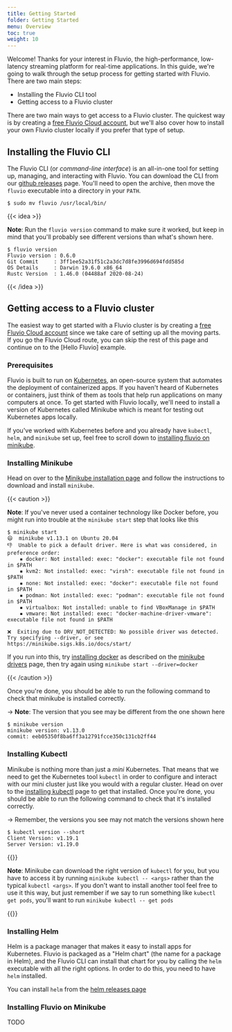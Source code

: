 ```yaml
---
title: Getting Started
folder: Getting Started
menu: Overview
toc: true
weight: 10
---
```


Welcome! Thanks for your interest in Fluvio, the high-performance, low-latency
streaming platform for real-time applications. In this guide, we're going to
walk through the setup process for getting started with Fluvio. There are two
main steps:

- Installing the Fluvio CLI tool
- Getting access to a Fluvio cluster

There are two main ways to get access to a Fluvio cluster. The quickest way is
by creating a [free Fluvio Cloud account], but we'll also cover how to install
your own Fluvio cluster locally if you prefer that type of setup.

## Installing the Fluvio CLI

The Fluvio CLI (or _command-line interface_) is an all-in-one tool for setting
up, managing, and interacting with Fluvio. You can download the CLI from our
[github releases] page. You'll need to open the archive, then move the `fluvio`
executable into a directory in your `PATH`.

```shell script
$ sudo mv fluvio /usr/local/bin/
```

{{< idea >}}

**Note**: Run the `fluvio version` command to make sure it worked, but keep in
mind that you'll probably see different versions than what's shown here.

```shell script
$ fluvio version
Fluvio version : 0.6.0
Git Commit     : 3ff1ee52a31f51c2a3dc7d8fe3996d694fdd585d
OS Details     : Darwin 19.6.0 x86_64
Rustc Version  : 1.46.0 (04488af 2020-08-24)
```

{{< /idea >}}

[github releases]: https://github.com/infinyon/fluvio/releases

## Getting access to a Fluvio cluster

The easiest way to get started with a Fluvio cluster is by creating a
[free Fluvio Cloud account] since we take care of setting up all the moving parts.
If you go the Fluvio Cloud route, you can skip the rest of this page and continue on
to the [Hello Fluvio] example.

[free Fluvio Cloud account]: https://fluvio.io/signup

### Prerequisites

Fluvio is built to run on [Kubernetes], an open-source system that automates the
deployment of containerized apps. If you haven't heard of Kubernetes or containers,
just think of them as tools that help run applications on many computers at once.
To get started with Fluvio locally, we'll need to install a version of Kubernetes 
called Minikube which is meant for testing out Kubernetes apps locally.

If you've worked with Kubernetes before and you already have `kubectl`, `helm`, and
`minikube` set up, feel free to scroll down to [installing fluvio on minikube].

[installing fluvio on minikube]: #installing-fluvio-on-minikube

### Installing Minikube

Head on over to the [Minikube installation page] and follow the instructions to
download and install `minikube`.

[Kubernetes]: https://kubernetes.io/
[Minikube installation page]: https://minikube.sigs.k8s.io/docs/start/

{{< caution >}}

**Note**: If you've never used a container technology like Docker before,
you might run into trouble at the `minikube start` step that looks like this

```shell script
$ minikube start
😄  minikube v1.13.1 on Ubuntu 20.04
👎  Unable to pick a default driver. Here is what was considered, in preference order:
    ▪ docker: Not installed: exec: "docker": executable file not found in $PATH
    ▪ kvm2: Not installed: exec: "virsh": executable file not found in $PATH
    ▪ none: Not installed: exec: "docker": executable file not found in $PATH
    ▪ podman: Not installed: exec: "podman": executable file not found in $PATH
    ▪ virtualbox: Not installed: unable to find VBoxManage in $PATH
    ▪ vmware: Not installed: exec: "docker-machine-driver-vmware": executable file not found in $PATH

❌  Exiting due to DRV_NOT_DETECTED: No possible driver was detected. Try specifying --driver, or see https://minikube.sigs.k8s.io/docs/start/
```

If you run into this, try [installing docker] as described on the [minikube drivers]
page, then try again using `minikube start --driver=docker`

[installing docker]: https://hub.docker.com/search?q=&type=edition&offering=community&sort=updated_at&order=desc
[minikube drivers]: https://minikube.sigs.k8s.io/docs/drivers/docker/

{{< /caution >}}

Once you're done, you should be able to run the following command to
check that minikube is installed correctly.

-> **Note**: The version that you see may be different from the one shown here

```shell script
$ minikube version
minikube version: v1.13.0
commit: eeb05350f8ba6ff3a12791fcce350c131cb2ff44
```

### Installing Kubectl

Minikube is nothing more than just a _mini_ Kubernetes. That means that we need to get
the Kubernetes tool `kubectl` in order to configure and interact with our mini cluster
just like you would with a regular cluster. Head on over to the [installing kubectl]
page to get that installed. Once you're done, you should be able to run the following
command to check that it's installed correctly.

[installing kubectl]: https://kubernetes.io/docs/tasks/tools/install-kubectl/

-> Remember, the versions you see may not match the versions shown here

```shell script
$ kubectl version --short
Client Version: v1.19.1
Server Version: v1.19.0
```

{{<idea>}}

**Note**: Minikube can download the right version of `kubectl` for you, but you have to
access it by running `minikube kubectl -- <args>` rather than the typical `kubectl <args>`.
If you don't want to install another tool feel free to use it this way, but just remember
if we say to run something like `kubectl get pods`, you'll want to run
`minikube kubectl -- get pods`

{{</idea>}}

### Installing Helm

Helm is a package manager that makes it easy to install apps for Kubernetes. Fluvio is
packaged as a "Helm chart" (the name for a package in Helm), and the Fluvio CLI can
install that chart for you by calling the `helm` executable with all the right options.
In order to do this, you need to have `helm` installed.

You can install `helm` from the [helm releases page]

[helm releases page]: https://github.com/helm/helm/releases

### Installing Fluvio on Minikube

TODO
